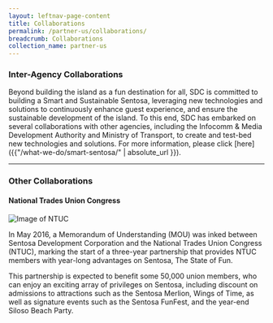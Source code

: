 ```yaml
---
layout: leftnav-page-content
title: Collaborations
permalink: /partner-us/collaborations/
breadcrumb: Collaborations
collection_name: partner-us
---
```


### **Inter-Agency Collaborations**

Beyond building the island as a fun destination for all, SDC is committed to building a Smart and Sustainable Sentosa, leveraging new technologies and solutions to continuously enhance guest experience, and ensure the sustainable development of the island. To this end, SDC has embarked on several collaborations with other agencies, including the Infocomm & Media Development Authority and Ministry of Transport, to create and test-bed new technologies and solutions. For more information, please click [here]({{"/what-we-do/smart-sentosa/" | absolute_url }}).

---
### **Other Collaborations**

#### **National Trades Union Congress**

![Image of NTUC]({{site.baseurl}}/images/partner-us/collaborations/partnership-ntuc.jpg)

In May 2016, a Memorandum of Understanding (MOU) was inked between Sentosa Development Corporation and the National Trades Union Congress (NTUC), marking the start of a three-year partnership that provides NTUC members with year-long advantages on Sentosa, The State of Fun. 

This partnership is expected to benefit some 50,000 union members, who can enjoy an exciting array of privileges on Sentosa, including discount on admissions to attractions such as the Sentosa Merlion, Wings of Time, as well as signature events such as the Sentosa FunFest, and the year-end Siloso Beach Party. 